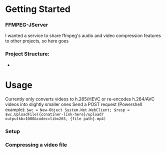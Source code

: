 # Getting Started

### FFMPEG-JServer
I wanted a service to share ffmpeg's audio and video compression features to other projects, so here goes

### Project Structure:
- 

# Usage
Currently only converts videos to h.265/HEVC or re-encodes h.264/AVC videos into slightly smaller ones
Send a POST request (Powershell example): 
`$wc = New-Object System.Net.WebClient;
$resp = $wc.UploadFile({conatiner-link-here}/upload?outputkb=1000&codec=libx265, {file path}.mp4)`
### Setup

### Compressing a video file